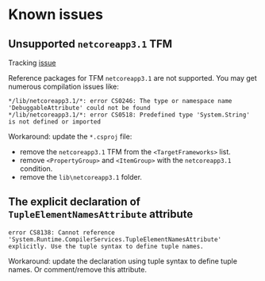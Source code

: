 # Known issues

## Unsupported `netcoreapp3.1` TFM

Tracking [issue](https://github.com/dotnet/source-build/issues/3251)

Reference packages for TFM `netcoreapp3.1` are not supported. You may get numerous compilation issues like:

```text
*/lib/netcoreapp3.1/*: error CS0246: The type or namespace name 'DebuggableAttribute' could not be found
*/lib/netcoreapp3.1/*: error CS0518: Predefined type 'System.String' is not defined or imported
```

Workaround: update the `*.csproj` file:

* remove the `netcoreapp3.1` TFM from the `<TargetFrameworks>` list.
* remove `<PropertyGroup>` and `<ItemGroup>` with the `netcoreapp3.1` condition.
* remove the `lib\netcoreapp3.1` folder.

## The explicit declaration of `TupleElementNamesAttribute` attribute

```text
error CS8138: Cannot reference 'System.Runtime.CompilerServices.TupleElementNamesAttribute' explicitly. Use the tuple syntax to define tuple names.
```

Workaround: update the declaration using tuple syntax to define tuple names. Or comment/remove this attribute.
